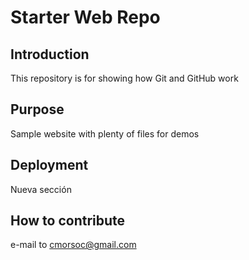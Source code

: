 # Starter Web Repo

## Introduction

This repository is for showing how Git and GitHub work

## Purpose

Sample website with plenty of files for demos

## Deployment

Nueva sección

## How to contribute

e-mail to cmorsoc@gmail.com
